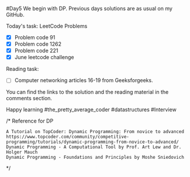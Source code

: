 #Day5
We begin with DP.
Previous days solutions are as usual on my GitHub.

Today's task:
LeetCode Problems
- [x] Problem code 91
- [x] Problem code 1262
- [x] Problem code 221
- [x] June leetcode challenge

Reading task:
- [ ] Computer networking articles 16-19 from Geeksforgeeks.

You can find the links to the solution and the reading material in the comments section.

Happy learning
#the_pretty_average_coder
#datastructures
#Interview



/*
Reference for DP

    A Tutorial on TopCoder: Dynamic Programming: From novice to advanced
    https://www.topcoder.com/community/competitive-programming/tutorials/dynamic-programming-from-novice-to-advanced/
    Dynamic Programming - A Computational Tool by Prof. Art Lew and Dr. Holger Mauch
    Dynamic Programming - Foundations and Principles by Moshe Sniedovich


*/